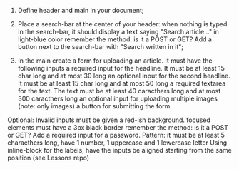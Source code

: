 1. Define header and main in your document;

2. Place a search-bar at the center of your header:
when nothing is typed in the search-bar, it should display a text saying "Search article..." in light-blue color
remember the method: is it a POST or GET?
Add a button next to the search-bar with "Search written in it";

3. In the main create a form for uploading an article. It must have the following inputs
a required input for the headline. It must be at least 15 char long and at most 30 long
an optional input for the second headline. It must be at least 15 char long and at most 50 long
a required textarea for the text. The text must be at least 40 caracthers long and at most 300 caracthers long
an optional input for uploading multiple images (note: only images)	
a button for submitting the form.
	
Optional:
Invalid inputs must be given a red-ish background.
focused elements must have a 3px black border
remember the method: is it a POST or GET?
Add a required input for a password. Pattern: it must be at least 5 characthers long, have 1 number, 1 uppercase and 1 lowercase letter
Using inline-block for the labels, have the inputs be aligned starting from the same position (see Lessons repo)